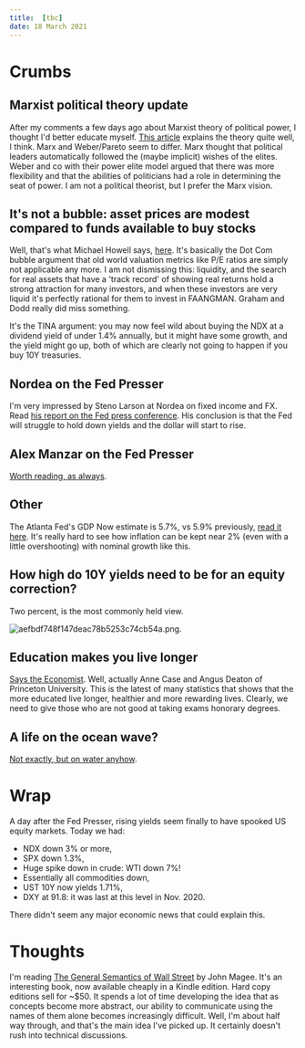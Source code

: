 ```yaml
---
title:  [tbc]
date: 18 March 2021
---
```


# Crumbs

## Marxist political theory update
After my comments a few days ago about Marxist theory of political power, I thought I'd better educate myself.
[This article](https://www.yourarticlelibrary.com/sociology/political-institutions/political-elite-marxian-approach-on-political-elite/31354) explains the theory quite well, I think.
Marx and Weber/Pareto seem to differ. Marx thought that political leaders automatically followed the (maybe implicit) wishes of the elites. Weber and co with their power elite model argued that there was more flexibility and that the abilities of politicians had a role in determining the seat of power.
I am not a political theorist, but I prefer the Marx vision.

## It's not a bubble: asset prices are modest compared to funds available to buy stocks

Well, that's what Michael Howell says, [here](https://www.livewiremarkets.com/wires/a-bubble-other-ways-to-see-market-value). It's basically the Dot Com bubble argument that old world valuation metrics like P/E ratios are simply not applicable any more. I am not dismissing this: liquidity, and the search for real assets that have a 'track record' of showing real returns hold a strong attraction for many investors, and when these investors are very liquid it's perfectly rational for them to invest in FAANGMAN. Graham and Dodd really did miss something. 

It's the TINA argument: you may now feel wild about buying the NDX at a dividend yield of under 1.4% annually, but it might have some growth, and the yield might go up, both of which are clearly not going to happen if you buy 10Y treasuries.

## Nordea on the Fed Presser
I'm very impressed by Steno Larson at Nordea on fixed income and FX. Read
[his report on the Fed press conference](https://corporate.nordea.com/article/64255/fomc-review-officially-behind-the-curve-and-proud-of-it). His conclusion is that the Fed will struggle to hold down yields and the dollar will start to rise.

##  Alex Manzar on the Fed Presser

[Worth reading, as always](https://www.chartpoint.com/trying-to-square-inconsistencies/).

## Other
The Atlanta Fed's GDP Now estimate is 5.7%, vs 5.9% previously, [read it here](https://www.frbatlanta.org/cqer/research/gdpnow). It's really hard to see how inflation can be kept near 2% (even with a little overshooting) with nominal growth like this.




## How high do 10Y yields need to be for an equity correction?
Two percent, is the most commonly held view.

![aefbdf748f147deac78b5253c74cb54a.png]({attach}aefbdf748f147deac78b5253c74cb54a.png).

## Education makes you live longer

[Says the Economist](https://www.economist.com/graphic-detail/2021/03/17/educated-americans-live-longer-as-others-die-younger). Well, actually Anne Case and Angus Deaton of Princeton University. This is the latest of many statistics that shows that the more educated live longer, healthier and more rewarding lives. Clearly, we need to give those who are not good at taking exams honorary degrees.

## A life on the ocean wave?

[Not exactly, but on water anyhow](https://www.rightmove.co.uk/properties/89846518).

# Wrap

A day after the Fed Presser, rising yields seem finally to have spooked US equity markets. 
Today we had:

- NDX down 3% or more,
- SPX down 1.3%,
- Huge spike down in crude: WTI down 7%!
- Essentially all commodities down,
- UST 10Y now yields 1.71%,
- DXY at 91.8: it was last at this level in Nov. 2020.

There didn't seem any major economic news that could explain this.

# Thoughts

I'm reading [The General Semantics of Wall Street](https://www.amazon.com/General-Semantics-Wall-Street/dp/1258154420) by John Magee.
It's an interesting book, now available cheaply in a Kindle edition. 
Hard copy editions sell for ~$50.
It spends a lot of time developing the idea that as concepts become more abstract, our ability to communicate using the names of them alone becomes increasingly difficult. Well, I'm about half way through, and that's the main idea I've picked up.
It certainly doesn't rush into technical discussions.

